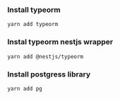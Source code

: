 ### Install typeorm

```
yarn add typeorm
```

### Instal typeorm nestjs wrapper

```
yarn add @nestjs/typeorm
```

### Install postgress library

```
yarn add pg
```
